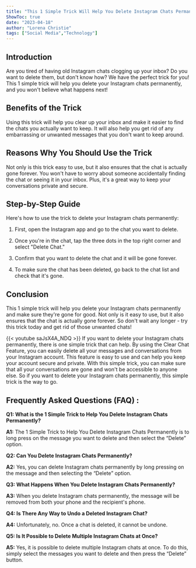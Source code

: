```yaml
---
title: "This 1 Simple Trick Will Help You Delete Instagram Chats Permanently - You Won't Believe What Happens Next!"
ShowToc: true 
date: "2023-04-18"
author: "Lorena Christie" 
tags: ["Social Media","Technology"]
---
```

## Introduction 
Are you tired of having old Instagram chats clogging up your inbox? Do you want to delete them, but don't know how? We have the perfect trick for you! This 1 simple trick will help you delete your Instagram chats permanently, and you won't believe what happens next! 

## Benefits of the Trick
Using this trick will help you clear up your inbox and make it easier to find the chats you actually want to keep. It will also help you get rid of any embarrassing or unwanted messages that you don't want to keep around. 

## Reasons Why You Should Use the Trick
Not only is this trick easy to use, but it also ensures that the chat is actually gone forever. You won't have to worry about someone accidentally finding the chat or seeing it in your inbox. Plus, it's a great way to keep your conversations private and secure. 

## Step-by-Step Guide
Here's how to use the trick to delete your Instagram chats permanently: 

1. First, open the Instagram app and go to the chat you want to delete. 

2. Once you're in the chat, tap the three dots in the top right corner and select "Delete Chat." 

3. Confirm that you want to delete the chat and it will be gone forever. 

4. To make sure the chat has been deleted, go back to the chat list and check that it's gone. 

## Conclusion
This 1 simple trick will help you delete your Instagram chats permanently and make sure they're gone for good. Not only is it easy to use, but it also ensures that the chat is actually gone forever. So don't wait any longer - try this trick today and get rid of those unwanted chats!

{{< youtube saJsX4A_NDQ >}} 
If you want to delete your Instagram chats permanently, there is one simple trick that can help. By using the Clear Chat Feature, you can easily delete all your messages and conversations from your Instagram account. This feature is easy to use and can help you keep your account secure and private. With this simple trick, you can make sure that all your conversations are gone and won't be accessible to anyone else. So if you want to delete your Instagram chats permanently, this simple trick is the way to go.

## Frequently Asked Questions (FAQ) :
**Q1: What is the 1 Simple Trick to Help You Delete Instagram Chats Permanently?**

**A1:** The 1 Simple Trick to Help You Delete Instagram Chats Permanently is to long press on the message you want to delete and then select the “Delete” option.

**Q2: Can You Delete Instagram Chats Permanently?**

**A2:** Yes, you can delete Instagram chats permanently by long pressing on the message and then selecting the “Delete” option.

**Q3: What Happens When You Delete Instagram Chats Permanently?**

**A3:** When you delete Instagram chats permanently, the message will be removed from both your phone and the recipient's phone.

**Q4: Is There Any Way to Undo a Deleted Instagram Chat?**

**A4:** Unfortunately, no. Once a chat is deleted, it cannot be undone.

**Q5: Is It Possible to Delete Multiple Instagram Chats at Once?**

**A5:** Yes, it is possible to delete multiple Instagram chats at once. To do this, simply select the messages you want to delete and then press the “Delete” button.


